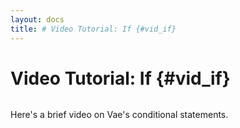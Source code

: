 ```yaml
---
layout: docs
title: # Video Tutorial: If {#vid_if}
---
```


# Video Tutorial: If {#vid_if}

![]()

Here's a brief video on Vae's conditional statements.
